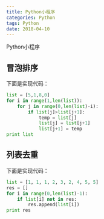 ```yaml
---
title: Python小程序
categories: Python
tags: Python
date: 2018-04-10
---
```

Python小程序

<!-- more -->
## 冒泡排序
下面是实现代码：

```python
list = [5,1,8,0]
for i in range(1,len(list)):  
    for j in range(0,len(list)-i):
        if list[j]>list[j+1]:
            temp = list[j]
            list[j] = list[j+1]
            list[j+1] = temp
print list
```

## 列表去重
下面是实现代码：

```python
list = [1, 1, 1, 2, 3, 2, 4, 5, 5]
res = []
for i in range(0,len(list)-1):
    if list[i] not in res:
        res.append(list[i])
print res
```
